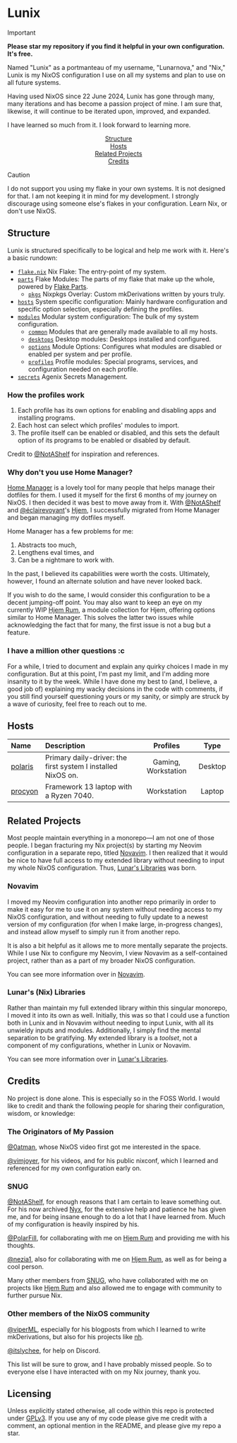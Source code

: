 # Lunix

> [!IMPORTANT]
> **Please star my repository if you find it helpful in your own configuration.
> It's free.**

Named "Lunix" as a portmanteau of my username, "Lunarnova," and "Nix," Lunix is
my NixOS configuration I use on all my systems and plan to use on all future
systems.

Having used NixOS since 22 June 2024, Lunix has gone through many, many
iterations and has become a passion project of mine. I am sure that, likewise,
it will continue to be iterated upon, improved, and expanded.

I have learned so much from it. I look forward to learning more.

<div align="center">
    <a href=#structure>Structure</a></br>
    <a href=#hosts>Hosts</a></br>
    <a href=#related-projects>Related Projects</a></br>
    <a href=#Credits>Credits</a>
</div>

> [!CAUTION]
> I do not support you using my flake in your own systems. It is not designed
> for that. I am not keeping it in mind for my development. I strongly
> discourage using someone else's flakes in your configuration. Learn Nix, or
> don't use NixOS.

## Structure

Lunix is structured specifically to be logical and help me work with it. Here's
a basic rundown:

- [`flake.nix`] Nix Flake: The entry-point of my system.
- [`parts`] Flake Modules: The parts of my flake that make up the whole, powered
  by [Flake Parts].
  - [`pkgs`] Nixpkgs Overlay: Custom mkDerivations written by yours truly.
- [`hosts`] System specific configuration: Mainly hardware configuration and
  specific option selection, especially defining the profiles.
- [`modules`] Modular system configuration: The bulk of my system configuration.
  - [`common`] Modules that are generally made available to all my hosts.
  - [`desktops`] Desktop modules: Desktops installed and configured.
  - [`options`] Module Options: Configures what modules are disabled or enabled
    per system and per profile.
  - [`profiles`] Profile modules: Special programs, services, and configuration
    needed on each profile.
- [`secrets`] Agenix Secrets Management.

### How the profiles work

1. Each profile has its own options for enabling and disabling apps and
   installing programs.
2. Each host can select which profiles' modules to import.
3. The profile itself can be enabled or disabled, and this sets the default
   option of its programs to be enabled or disabled by default.

Credit to [@NotAShelf] for inspiration and references.

### Why don't you use Home Manager?

[Home Manager] is a lovely tool for many people that helps manage their dotfiles
for them. I used it myself for the first 6 months of my journey on NixOS. I then
decided it was best to move away from it. With [@NotAShelf] and
[@éclairevoyant]'s [Hjem], I successfully migrated from Home Manager and began
managing my dotfiles myself.

Home Manager has a few problems for me:

1. Abstracts too much,
2. Lengthens eval times, and
3. Can be a nightmare to work with.

In the past, I believed its capabilities were worth the costs. Ultimately,
however, I found an alternate solution and have never looked back.

If you wish to do the same, I would consider this configuration to be a decent
jumping-off point. You may also want to keep an eye on my currently WIP
[Hjem Rum], a module collection for Hjem, offering options similar to Home
Manager. This solves the latter two issues while acknowledging the fact that for
many, the first issue is not a bug but a feature.

### I have a million other questions :c

For a while, I tried to document and explain any quirky choices I made in my
configuration. But at this point, I'm past my limit, and I'm adding more
insanity to it by the week. While I have done my best to (and, I believe, a good
job of) explaining my wacky decisions in the code with comments, if you still
find yourself questioning yours or my sanity, or simply are struck by a wave of
curiosity, feel free to reach out to me.

[`flake.nix`]: ./flake.nix
[`parts`]: ./parts
[Flake Parts]: https://github.com/hercules-ci/flake-parts
[`pkgs`]: ./parts/pkgs
[`hosts`]: ./hosts
[`modules`]: ./modules
[`common`]: ./modules/common
[`desktops`]: ./modules/desktops
[`options`]: ./modules/options
[`profiles`]: ./modules/profiles
[`secrets`]: ./secrets
[@NotAShelf]: https://github.com/NotAShelf
[Home Manager]: https://github.com/nix-community/home-manager
[@éclairevoyant]: https://github.com/eclairevoyant
[Hjem]: https://github.com/feel-co/hjem
[Hjem Rum]: https://github.com/snugnug/hjem-rum

## Hosts

| Name      | Description                                                  |      Profiles       |  Type   |
| :-------- | :----------------------------------------------------------- | :-----------------: | :-----: |
| [polaris] | Primary daily-driver: the first system I installed NixOS on. | Gaming, Workstation | Desktop |
| [procyon] | Framework 13 laptop with a Ryzen 7040.                       |     Workstation     | Laptop  |

[polaris]: ./hosts/polaris
[procyon]: ./hosts/procyon

## Related Projects

Most people maintain everything in a monorepo―I am not one of those people. I
began fracturing my Nix project(s) by starting my Neovim configuration in a
separate repo, titled [Novavim]. I then realized that it would be nice to have
full access to my extended library without needing to input my whole NixOS
configuration. Thus, [Lunar's Libraries] was born.

### Novavim

I moved my Neovim configuration into another repo primarily in order to make it
easy for me to use it on any system without needing access to my NixOS
configuration, and without needing to fully update to a newest version of my
configuration (for when I make large, in-progress changes), and instead allow
myself to simply run it from another repo.

It is also a bit helpful as it allows me to more mentally separate the projects.
While I use Nix to configure my Neovim, I view Novavim as a self-contained
project, rather than as a part of my broader NixOS configuration.

You can see more information over in [Novavim].

### Lunar's (Nix) Libraries

Rather than maintain my full extended library within this singular monorepo, I
moved it into its own as well. Initially, this was so that I could use a
function both in Lunix and in Novavim without needing to input Lunix, with all
its unwieldy inputs and modules. Additionally, I simply find the mental
separation to be gratifying. My extended library is a _toolset_, not a component
of my configurations, whether in Lunix or Novavim.

You can see more information over in [Lunar's Libraries].

[Novavim]: https://www.github.com/lunarnovaa/novavim
[Lunar's Libraries]: https://www.github.com/lunarnovaa/lunarslib

## Credits

No project is done alone. This is especially so in the FOSS World. I would like
to credit and thank the following people for sharing their configuration,
wisdom, or knowledge:

### The Originators of My Passion

[@0atman], whose NixOS video first got me interested in the space.

[@vimjoyer], for his videos, and for his public nixconf, which I learned and
referenced for my own configuration early on.

### SNUG

[@NotAShelf], for enough reasons that I am certain to leave something out. For
his now archived [Nyx], for the extensive help and patience he has given me, and
for being insane enough to do a lot that I have learned from. Much of my
configuration is heavily inspired by his.

[@PolarFill], for collaborating with me on [Hjem Rum] and providing me with his
thoughts.

[@nezia1], also for collaborating with me on [Hjem Rum], as well as for being a
cool person.

Many other members from [SNUG], who have collaborated with me on projects like
[Hjem Rum] and also allowed me to engage with community to further pursue Nix.

### Other members of the NixOS community

[@viperML], especially for his blogposts from which I learned to write
mkDerivations, but also for his projects like [nh].

[@itslychee], for help on Discord.

This list will be sure to grow, and I have probably missed people. So to
everyone else I have interacted with on my Nix journey, thank you.

[@0atman]: https://github.com/0atman
[@vimjoyer]: https://github.com/vimjoyer
[Nyx]: https://github.com/NotAShelf/Nyx
[@PolarFill]: https://github.com/PolarFill
[@nezia1]: https://github.com/nezia1
[SNUG]: https://github.com/snugnug
[@viperML]: https://github.com/viperML
[nh]: https://github.com/viperML/nh
[@itslychee]: https://github.com/itslychee

## Licensing

Unless explicitly stated otherwise, all code within this repo is protected under
[GPLv3]. If you use any of my code please give me credit with a comment, an
optional mention in the README, and please give my repo a star.

[GPLv3]: ./LICENSE
